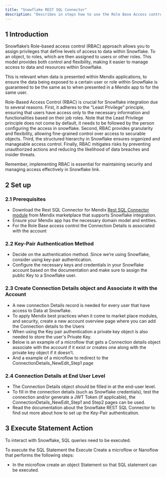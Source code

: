 ```yaml
---
title: "Snowflake REST SQL Connector"
description: "Describes in steps how to use the Role Base Access control of Snowflake in a Mendix application."
---
```


## 1 Introduction

Snowflake’s Role-based access control (RBAC)  approach allows you to assign privileges that define levels of access to data within Snowflake. To an object, to roles, which are then assigned to users or other roles. This model provides both control and flexibility, making it easier to manage access to data and resources within Snowflake. 

This is relevant when data is presented within Mendix applications, to ensure the data being exposed to a certain user or role within Snowflake is guaranteed to be the same as to when presented in a Mendix app to for the same user.

Role-Based Access Control (RBAC) is crucial for Snowflake integration due to several reasons. First, it adheres to the “Least Privilege” principle, ensuring that users have access only to the necessary information and functionalities based on their job roles. Note that the Least Privilege principle does not come by default, it needs to be followed by the person configuring the access in snowflake. Second, RBAC provides granularity and flexibility, allowing fine-grained control over access to securable objects. Third, the structured hierarchy in Snowflake ensures organized and manageable access control. Finally, RBAC mitigates risks by preventing unauthorized actions and reducing the likelihood of data breaches and insider threats.

Remember, implementing RBAC is essential for maintaining security and managing access effectively in Snowflake link.

## 2 Set up 

### 2.1 Prerequisites

* Download the Rest SQL Connector for Mendix [Rest SQL Connector module](https://marketplace.mendix.com/link/component/225717 "https://marketplace.mendix.com/link/component/225717") from Mendix marketplace that supports Snowflake integration.
* Ensure your Mendix app has the necessary domain model and entities.
* For the Role Base access control the Connection Details is associated with the account

### 2.2 Key-Pair Authentication Method

* Decide on the authentication method. Since we’re using Snowflake, consider using key-pair authentication.
* Configure the necessary keys and credentials in your Snowflake account based on the documentation   and make sure to assign the public Key to a Snowflake user.

### 2.3 Create Connection Details object and Associate it with the Account

* A new connection Details record is needed for every user that have access to Data at Snowflake. 
* To apply Mendix best practices when it come to market place modules, and security, create a new account overview page where you can add the Connection details to the Users
* When using the Key pair authentication a private key object is also needed to store the user's Private Key.
* Below is an example of a microflow that gets a Connection details object associate with the account if it exist or creates one along with the private key object if it doesn’t.
* And a example of a microflow to redirect to the ConnectionDetails_NewEdit_Step1 page

### 2.4 Connection Details at End User Level

* The Connection Details object should be filled in at the end-user level.
* To fill in the connection details (such as Snowflake credentials), test the connection and/or generate a JWT Token (if applicable), the ConnectionDetails_NewEdit_Step1 and Step2 pages can be used.
* Read the documentation about the Snowflake REST SQL Connector to find out more about how to set up the Key-Pair authentication.

## 3 Execute Statement Action

To interact with Snowflake, SQL queries need to be executed.

To execute the SQL Statement the Execute Create a microflow or Nanoflow that performs the following steps:

* In the microflow create an object Statement so that SQL statement can be executed.
